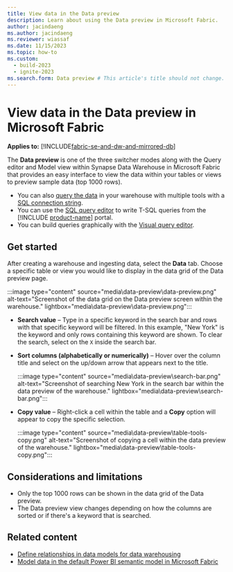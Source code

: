```yaml
---
title: View data in the Data preview
description: Learn about using the Data preview in Microsoft Fabric.
author: jacindaeng
ms.author: jacindaeng
ms.reviewer: wiassaf
ms.date: 11/15/2023
ms.topic: how-to
ms.custom:
  - build-2023
  - ignite-2023
ms.search.form: Data preview # This article's title should not change. If so, contact engineering.
---
```

# View data in the Data preview in Microsoft Fabric

**Applies to:** [!INCLUDE[fabric-se-and-dw-and-mirrored-db](includes/applies-to-version/fabric-se-and-dw-and-mirrored-db.md)]

The **Data preview** is one of the three switcher modes along with the Query editor and Model view within Synapse Data Warehouse in Microsoft Fabric that provides an easy interface to view the data within your tables or views to preview sample data (top 1000 rows).

- You can also [query the data](query-warehouse.md) in your warehouse with multiple tools with a [SQL connection string](connectivity.md).
- You can use the [SQL query editor](sql-query-editor.md) to write T-SQL queries from the [!INCLUDE [product-name](../includes/product-name.md)] portal.
- You can build queries graphically with the [Visual query editor](visual-query-editor.md).

## Get started

After creating a warehouse and ingesting data, select the **Data** tab. Choose a specific table or view you would like to display in the data grid of the Data preview page.

:::image type="content" source="media\data-preview\data-preview.png" alt-text="Screenshot of the data grid on the Data preview screen within the warehouse." lightbox="media\data-preview\data-preview.png":::

 - **Search value** – Type in a specific keyword in the search bar and rows with that specific keyword will be filtered. In this example, "New York" is the keyword and only rows containing this keyword are shown. To clear the search, select on the `X` inside the search bar.

 - **Sort columns (alphabetically or numerically)** – Hover over the column title and select on the up/down arrow that appears next to the title. 

    :::image type="content" source="media\data-preview\search-bar.png" alt-text="Screenshot of searching New York in the search bar within the data preview of the warehouse." lightbox="media\data-preview\search-bar.png":::

 - **Copy value** – Right-click a cell within the table and a **Copy** option will appear to copy the specific selection. 

    :::image type="content" source="media\data-preview\table-tools-copy.png" alt-text="Screenshot of copying a cell within the data preview of the warehouse." lightbox="media\data-preview\table-tools-copy.png":::

## Considerations and limitations

 - Only the top 1000 rows can be shown in the data grid of the Data preview. 
 - The Data preview view changes depending on how the columns are sorted or if there's a keyword that is searched. 

## Related content

 - [Define relationships in data models for data warehousing](data-modeling-defining-relationships.md)
 - [Model data in the default Power BI semantic model in Microsoft Fabric](default-power-bi-semantic-model.md)
